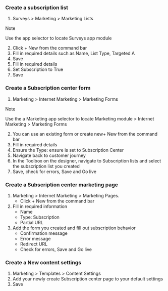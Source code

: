 ### Create a subscription list

1. Surveys > Marketing > Marketing Lists

>[!Note]
> Use the app selector to locate Surveys app module

2. Click + New from the command bar 
3. Fill in required details such as Name, List Type, Targeted A
4. Save
5. Fill in required details
1. Set Subscription to True
1. Save

### Create a Subscription center form
1. Marketing > Internet Marketing > Marketing Forms

>[!Note] 
> Use the a Marketing app selector to locate Marketing module > Internet Marketing > Marketing Forms

2. You can use an existing form or create new+ New from the command bar
3.  Fill in required details
4. Ensure the Type: ensure is set to Subscription Center
5. Navigate back to customer journey
6. In the Toolbox on the designer, navigate to Subscription lists and select the subscription list you created
7. Save, check for errors, Save and Go live

### Create a Subscription center marketing page

1. Marketing > Internet Marketing > Marketing Pages.
    - Click + New from the command bar
2. Fill in required information
	- Name
	- Type: Subscription
	- Partial URL
3. Add the form you created and fill out subscription behavior
	- Confirmation message
	- Error message
	- Redirect URL
	- Check for errors, Save and Go live

### Create a New content settings

1. Marketing > Templates > Content Settings
2. Add your newly create Subscription center page to your default settings
3. Save